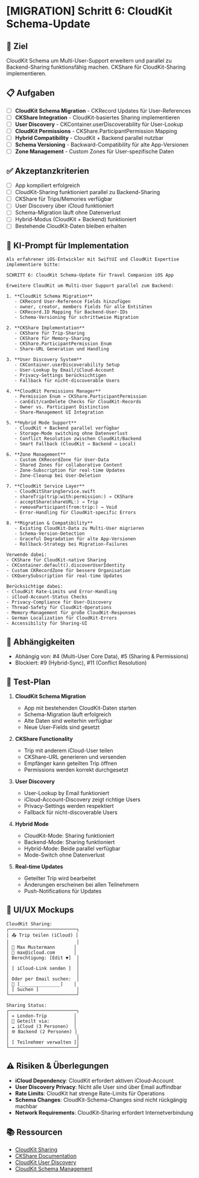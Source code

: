 # [MIGRATION] Schritt 6: CloudKit Schema-Update

## 🎯 Ziel
CloudKit Schema um Multi-User-Support erweitern und parallel zu Backend-Sharing funktionsfähig machen. CKShare für CloudKit-Sharing implementieren.

## 📋 Aufgaben

- [ ] **CloudKit Schema Migration** - CKRecord Updates für User-References
- [ ] **CKShare Integration** - CloudKit-basiertes Sharing implementieren
- [ ] **User Discovery** - CKContainer.userDiscoverability für User-Lookup
- [ ] **CloudKit Permissions** - CKShare.ParticipantPermission Mapping
- [ ] **Hybrid Compatibility** - CloudKit + Backend parallel nutzbar
- [ ] **Schema Versioning** - Backward-Compatibility für alte App-Versionen
- [ ] **Zone Management** - Custom Zones für User-spezifische Daten

## ✅ Akzeptanzkriterien

- [ ] App kompiliert erfolgreich
- [ ] CloudKit-Sharing funktioniert parallel zu Backend-Sharing
- [ ] CKShare für Trips/Memories verfügbar
- [ ] User Discovery über iCloud funktioniert
- [ ] Schema-Migration läuft ohne Datenverlust
- [ ] Hybrid-Modus (CloudKit + Backend) funktioniert
- [ ] Bestehende CloudKit-Daten bleiben erhalten

## 🤖 KI-Prompt für Implementation

```
Als erfahrener iOS-Entwickler mit SwiftUI und CloudKit Expertise implementiere bitte:

SCHRITT 6: CloudKit Schema-Update für Travel Companion iOS App

Erweitere CloudKit um Multi-User Support parallel zum Backend:

1. **CloudKit Schema Migration**
   - CKRecord User-Reference Fields hinzufügen
   - owner, creator, members Fields für alle Entitäten
   - CKRecord.ID Mapping für Backend-User-IDs
   - Schema-Versioning für schrittweise Migration

2. **CKShare Implementation**
   - CKShare für Trip-Sharing
   - CKShare für Memory-Sharing  
   - CKShare.ParticipantPermission Enum
   - Share-URL Generation und Handling

3. **User Discovery System**
   - CKContainer.userDiscoverability Setup
   - User-Lookup by Email/iCloud-Account
   - Privacy-Settings berücksichtigen
   - Fallback für nicht-discoverable Users

4. **CloudKit Permissions Manager**
   - Permission Enum → CKShare.ParticipantPermission
   - canEdit/canDelete Checks für CloudKit-Records
   - Owner vs. Participant Distinction
   - Share-Management UI Integration

5. **Hybrid Mode Support**
   - CloudKit + Backend parallel verfügbar
   - Storage-Mode switching ohne Datenverlust
   - Conflict Resolution zwischen CloudKit/Backend
   - Smart Fallback (CloudKit → Backend → Local)

6. **Zone Management**
   - Custom CKRecordZone für User-Data
   - Shared Zones für collaborative Content
   - Zone-Subscription für real-time Updates
   - Zone-Cleanup bei User-Deletion

7. **CloudKit Service Layer**
   - CloudKitSharingService.swift
   - shareTrip(trip:with:permission:) → CKShare
   - acceptShare(shareURL:) → Trip
   - removeParticipant(from:trip:) → Void
   - Error-Handling für CloudKit-specific Errors

8. **Migration & Compatibility**
   - Existing CloudKit-Data zu Multi-User migrieren
   - Schema-Version-Detection
   - Graceful Degradation für alte App-Versionen
   - Rollback-Strategy bei Migration-Failures

Verwende dabei:
- CKShare für CloudKit-native Sharing
- CKContainer.default().discoverUserIdentity
- Custom CKRecordZone für bessere Organisation
- CKQuerySubscription für real-time Updates

Berücksichtige dabei:
- CloudKit Rate-Limits und Error-Handling
- iCloud-Account-Status Checks
- Privacy-Compliance für User-Discovery
- Thread-Safety für CloudKit-Operations
- Memory-Management für große CloudKit-Responses
- German Localization für CloudKit-Errors
- Accessibility für Sharing-UI
```

## 🔗 Abhängigkeiten

- Abhängig von: #4 (Multi-User Core Data), #5 (Sharing & Permissions)
- Blockiert: #9 (Hybrid-Sync), #11 (Conflict Resolution)

## 🧪 Test-Plan

1. **CloudKit Schema Migration**
   - App mit bestehenden CloudKit-Daten starten
   - Schema-Migration läuft erfolgreich
   - Alte Daten sind weiterhin verfügbar
   - Neue User-Fields sind gesetzt

2. **CKShare Functionality**
   - Trip mit anderem iCloud-User teilen
   - CKShare-URL generieren und versenden
   - Empfänger kann geteilten Trip öffnen
   - Permissions werden korrekt durchgesetzt

3. **User Discovery**
   - User-Lookup by Email funktioniert
   - iCloud-Account-Discovery zeigt richtige Users
   - Privacy-Settings werden respektiert
   - Fallback für nicht-discoverable Users

4. **Hybrid Mode**
   - CloudKit-Mode: Sharing funktioniert
   - Backend-Mode: Sharing funktioniert
   - Hybrid-Mode: Beide parallel verfügbar
   - Mode-Switch ohne Datenverlust

5. **Real-time Updates**
   - Geteilter Trip wird bearbeitet
   - Änderungen erscheinen bei allen Teilnehmern
   - Push-Notifications für Updates

## 📱 UI/UX Mockups

```
CloudKit Sharing:
┌─────────────────────────┐
│ 📤 Trip teilen (iCloud) │
│                         │
│ 👤 Max Mustermann       │
│ 📧 max@icloud.com       │
│ Berechtigung: [Edit ▼]  │
│                         │
│ [ iCloud-Link senden ]  │
│                         │
│ Oder per Email suchen:  │
│ 📧 [_______________]    │
│ [ Suchen ]              │
└─────────────────────────┘

Sharing Status:
┌─────────────────────────┐
│ ✈️ London-Trip          │
│ 👥 Geteilt via:         │
│ ☁️ iCloud (3 Personen)  │
│ 🌐 Backend (2 Personen) │
│                         │
│ [ Teilnehmer verwalten ]│
└─────────────────────────┘
```

## ⚠️ Risiken & Überlegungen

- **iCloud Dependency**: CloudKit erfordert aktiven iCloud-Account
- **User Discovery Privacy**: Nicht alle User sind über Email auffindbar
- **Rate Limits**: CloudKit hat strenge Rate-Limits für Operations
- **Schema Changes**: CloudKit-Schema-Changes sind nicht rückgängig machbar
- **Network Requirements**: CloudKit-Sharing erfordert Internetverbindung

## 📚 Ressourcen

- [CloudKit Sharing](https://developer.apple.com/documentation/cloudkit/shared_records)
- [CKShare Documentation](https://developer.apple.com/documentation/cloudkit/ckshare)
- [CloudKit User Discovery](https://developer.apple.com/documentation/cloudkit/accessing_user_information)
- [CloudKit Schema Management](https://developer.apple.com/documentation/cloudkit/designing_and_creating_a_cloudkit_database) 